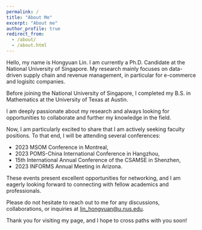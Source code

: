 ```yaml
---
permalink: /
title: "About Me"
excerpt: "About me"
author_profile: true
redirect_from: 
  - /about/
  - /about.html
---
```


Hello, my name is Hongyuan Lin. I am currently a Ph.D. Candidate at the National University of Singapore. My research mainly focuses on data-driven supply chain and revenue management, in particular for e-commerce and logisitc companies.

Before joining the National University of Singapore, I completed my B.S. in Mathematics at the University of Texas at Austin.

I am deeply passionate about my research and always looking for opportunities to collaborate and further my knowledge in the field.

Now, I am particularly excited to share that I am actively seeking faculty positions. To that end, I will be attending several conferences:
  * 2023 MSOM Conference in Montreal,
  * 2023 POMS-China International Conference in Hangzhou,
  * 15th International Annual Conference of the CSAMSE in Shenzhen,
  * 2023 INFORMS Annual Meeting in Arizona.

These events present excellent opportunities for networking, and I am eagerly looking forward to connecting with fellow academics and professionals.

Please do not hesitate to reach out to me for any discussions, collaborations, or inquiries at lin_hongyuan@u.nus.edu.

Thank you for visiting my page, and I hope to cross paths with you soon!
